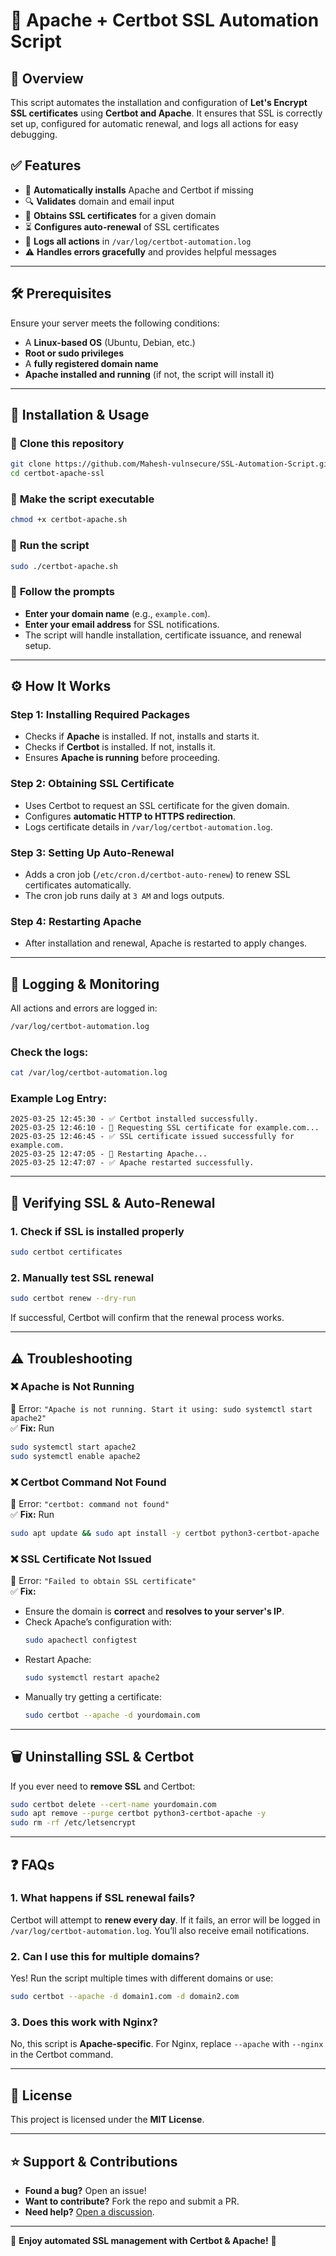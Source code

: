 # 🚀 Apache + Certbot SSL Automation Script

## 📌 Overview
This script automates the installation and configuration of **Let's Encrypt SSL certificates** using **Certbot and Apache**. It ensures that SSL is correctly set up, configured for automatic renewal, and logs all actions for easy debugging.  

## ✅ Features
- 🔄 **Automatically installs** Apache and Certbot if missing  
- 🔍 **Validates** domain and email input  
- 🔑 **Obtains SSL certificates** for a given domain  
- ⏳ **Configures auto-renewal** of SSL certificates  
- 📝 **Logs all actions** in `/var/log/certbot-automation.log`  
- ⚠️ **Handles errors gracefully** and provides helpful messages  

---

## 🛠️ Prerequisites
Ensure your server meets the following conditions:  
- A **Linux-based OS** (Ubuntu, Debian, etc.)  
- **Root or sudo privileges**  
- A **fully registered domain name**  
- **Apache installed and running** (if not, the script will install it)  

---

## 💅 Installation & Usage
### 🔹 **Clone this repository**
```bash
git clone https://github.com/Mahesh-vulnsecure/SSL-Automation-Script.git
cd certbot-apache-ssl
```
### 🔹 **Make the script executable**
```bash
chmod +x certbot-apache.sh
```
### 🔹 **Run the script**
```bash
sudo ./certbot-apache.sh
```
### 🔹 **Follow the prompts**
- **Enter your domain name** (e.g., `example.com`).  
- **Enter your email address** for SSL notifications.  
- The script will handle installation, certificate issuance, and renewal setup.  

---

## ⚙️ How It Works  
### **Step 1: Installing Required Packages**  
- Checks if **Apache** is installed. If not, installs and starts it.  
- Checks if **Certbot** is installed. If not, installs it.  
- Ensures **Apache is running** before proceeding.  

### **Step 2: Obtaining SSL Certificate**  
- Uses Certbot to request an SSL certificate for the given domain.  
- Configures **automatic HTTP to HTTPS redirection**.  
- Logs certificate details in `/var/log/certbot-automation.log`.  

### **Step 3: Setting Up Auto-Renewal**  
- Adds a cron job (`/etc/cron.d/certbot-auto-renew`) to renew SSL certificates automatically.  
- The cron job runs daily at `3 AM` and logs outputs.  

### **Step 4: Restarting Apache**  
- After installation and renewal, Apache is restarted to apply changes.  

---

## 📄 Logging & Monitoring  
All actions and errors are logged in:  
```bash
/var/log/certbot-automation.log
```
### **Check the logs:**  
```bash
cat /var/log/certbot-automation.log
```
### **Example Log Entry:**  
```
2025-03-25 12:45:30 - ✅ Certbot installed successfully.
2025-03-25 12:46:10 - 📝 Requesting SSL certificate for example.com...
2025-03-25 12:46:45 - ✅ SSL certificate issued successfully for example.com.
2025-03-25 12:47:05 - 🔄 Restarting Apache...
2025-03-25 12:47:07 - ✅ Apache restarted successfully.
```

---

## 🔄 Verifying SSL & Auto-Renewal  
### **1. Check if SSL is installed properly**  
```bash
sudo certbot certificates
```
### **2. Manually test SSL renewal**  
```bash
sudo certbot renew --dry-run
```
If successful, Certbot will confirm that the renewal process works.  

---

## ⚠️ Troubleshooting  
### ❌ **Apache is Not Running**  
🔴 Error: `"Apache is not running. Start it using: sudo systemctl start apache2"`  
✅ **Fix:** Run  
```bash
sudo systemctl start apache2
sudo systemctl enable apache2
```

### ❌ **Certbot Command Not Found**  
🔴 Error: `"certbot: command not found"`  
✅ **Fix:** Run  
```bash
sudo apt update && sudo apt install -y certbot python3-certbot-apache
```

### ❌ **SSL Certificate Not Issued**  
🔴 Error: `"Failed to obtain SSL certificate"`  
✅ **Fix:**  
- Ensure the domain is **correct** and **resolves to your server's IP**.  
- Check Apache’s configuration with:  
  ```bash
  sudo apachectl configtest
  ```
- Restart Apache:  
  ```bash
  sudo systemctl restart apache2
  ```
- Manually try getting a certificate:  
  ```bash
  sudo certbot --apache -d yourdomain.com
  ```

---

## 🗑️ Uninstalling SSL & Certbot  
If you ever need to **remove SSL** and Certbot:  
```bash
sudo certbot delete --cert-name yourdomain.com
sudo apt remove --purge certbot python3-certbot-apache -y
sudo rm -rf /etc/letsencrypt
```

---

## ❓ FAQs  
### **1. What happens if SSL renewal fails?**  
Certbot will attempt to **renew every day**. If it fails, an error will be logged in `/var/log/certbot-automation.log`. You’ll also receive email notifications.  

### **2. Can I use this for multiple domains?**  
Yes! Run the script multiple times with different domains or use:  
```bash
sudo certbot --apache -d domain1.com -d domain2.com
```

### **3. Does this work with Nginx?**  
No, this script is **Apache-specific**. For Nginx, replace `--apache` with `--nginx` in the Certbot command.  

---

## 📝 License  
This project is licensed under the **MIT License**.  

---

## ⭐ Support & Contributions  
- **Found a bug?** Open an issue!  
- **Want to contribute?** Fork the repo and submit a PR.  
- **Need help?** [Open a discussion](https://github.com/your-username/certbot-apache-ssl/discussions).  

---

🎉 **Enjoy automated SSL management with Certbot & Apache!** 🚀  

